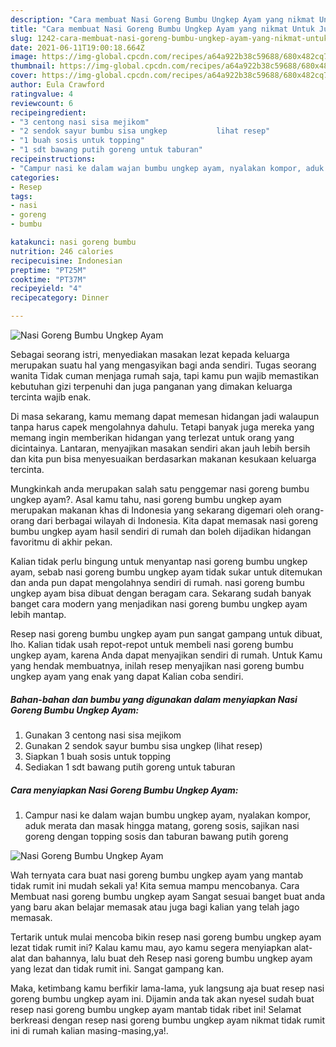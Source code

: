 ```yaml
---
description: "Cara membuat Nasi Goreng Bumbu Ungkep Ayam yang nikmat Untuk Jualan"
title: "Cara membuat Nasi Goreng Bumbu Ungkep Ayam yang nikmat Untuk Jualan"
slug: 1242-cara-membuat-nasi-goreng-bumbu-ungkep-ayam-yang-nikmat-untuk-jualan
date: 2021-06-11T19:00:18.664Z
image: https://img-global.cpcdn.com/recipes/a64a922b38c59688/680x482cq70/nasi-goreng-bumbu-ungkep-ayam-foto-resep-utama.jpg
thumbnail: https://img-global.cpcdn.com/recipes/a64a922b38c59688/680x482cq70/nasi-goreng-bumbu-ungkep-ayam-foto-resep-utama.jpg
cover: https://img-global.cpcdn.com/recipes/a64a922b38c59688/680x482cq70/nasi-goreng-bumbu-ungkep-ayam-foto-resep-utama.jpg
author: Eula Crawford
ratingvalue: 4
reviewcount: 6
recipeingredient:
- "3 centong nasi sisa mejikom"
- "2 sendok sayur bumbu sisa ungkep           lihat resep"
- "1 buah sosis untuk topping"
- "1 sdt bawang putih goreng untuk taburan"
recipeinstructions:
- "Campur nasi ke dalam wajan bumbu ungkep ayam, nyalakan kompor, aduk merata dan masak hingga matang, goreng sosis, sajikan nasi goreng dengan topping sosis dan taburan bawang putih goreng"
categories:
- Resep
tags:
- nasi
- goreng
- bumbu

katakunci: nasi goreng bumbu 
nutrition: 246 calories
recipecuisine: Indonesian
preptime: "PT25M"
cooktime: "PT37M"
recipeyield: "4"
recipecategory: Dinner

---
```



![Nasi Goreng Bumbu Ungkep Ayam](https://img-global.cpcdn.com/recipes/a64a922b38c59688/680x482cq70/nasi-goreng-bumbu-ungkep-ayam-foto-resep-utama.jpg)

Sebagai seorang istri, menyediakan masakan lezat kepada keluarga merupakan suatu hal yang mengasyikan bagi anda sendiri. Tugas seorang  wanita Tidak cuman menjaga rumah saja, tapi kamu pun wajib memastikan kebutuhan gizi terpenuhi dan juga panganan yang dimakan keluarga tercinta wajib enak.

Di masa  sekarang, kamu memang dapat memesan hidangan jadi walaupun tanpa harus capek mengolahnya dahulu. Tetapi banyak juga mereka yang memang ingin memberikan hidangan yang terlezat untuk orang yang dicintainya. Lantaran, menyajikan masakan sendiri akan jauh lebih bersih dan kita pun bisa menyesuaikan berdasarkan makanan kesukaan keluarga tercinta. 



Mungkinkah anda merupakan salah satu penggemar nasi goreng bumbu ungkep ayam?. Asal kamu tahu, nasi goreng bumbu ungkep ayam merupakan makanan khas di Indonesia yang sekarang digemari oleh orang-orang dari berbagai wilayah di Indonesia. Kita dapat memasak nasi goreng bumbu ungkep ayam hasil sendiri di rumah dan boleh dijadikan hidangan favoritmu di akhir pekan.

Kalian tidak perlu bingung untuk menyantap nasi goreng bumbu ungkep ayam, sebab nasi goreng bumbu ungkep ayam tidak sukar untuk ditemukan dan anda pun dapat mengolahnya sendiri di rumah. nasi goreng bumbu ungkep ayam bisa dibuat dengan beragam cara. Sekarang sudah banyak banget cara modern yang menjadikan nasi goreng bumbu ungkep ayam lebih mantap.

Resep nasi goreng bumbu ungkep ayam pun sangat gampang untuk dibuat, lho. Kalian tidak usah repot-repot untuk membeli nasi goreng bumbu ungkep ayam, karena Anda dapat menyajikan sendiri di rumah. Untuk Kamu yang hendak membuatnya, inilah resep menyajikan nasi goreng bumbu ungkep ayam yang enak yang dapat Kalian coba sendiri.

<!--inarticleads1-->

##### Bahan-bahan dan bumbu yang digunakan dalam menyiapkan Nasi Goreng Bumbu Ungkep Ayam:

1. Gunakan 3 centong nasi sisa mejikom
1. Gunakan 2 sendok sayur bumbu sisa ungkep           (lihat resep)
1. Siapkan 1 buah sosis untuk topping
1. Sediakan 1 sdt bawang putih goreng untuk taburan




<!--inarticleads2-->

##### Cara menyiapkan Nasi Goreng Bumbu Ungkep Ayam:

1. Campur nasi ke dalam wajan bumbu ungkep ayam, nyalakan kompor, aduk merata dan masak hingga matang, goreng sosis, sajikan nasi goreng dengan topping sosis dan taburan bawang putih goreng
<img src="https://img-global.cpcdn.com/steps/e0cb5ca08c838b17/160x128cq70/nasi-goreng-bumbu-ungkep-ayam-langkah-memasak-1-foto.jpg" alt="Nasi Goreng Bumbu Ungkep Ayam">



Wah ternyata cara buat nasi goreng bumbu ungkep ayam yang mantab tidak rumit ini mudah sekali ya! Kita semua mampu mencobanya. Cara Membuat nasi goreng bumbu ungkep ayam Sangat sesuai banget buat anda yang baru akan belajar memasak atau juga bagi kalian yang telah jago memasak.

Tertarik untuk mulai mencoba bikin resep nasi goreng bumbu ungkep ayam lezat tidak rumit ini? Kalau kamu mau, ayo kamu segera menyiapkan alat-alat dan bahannya, lalu buat deh Resep nasi goreng bumbu ungkep ayam yang lezat dan tidak rumit ini. Sangat gampang kan. 

Maka, ketimbang kamu berfikir lama-lama, yuk langsung aja buat resep nasi goreng bumbu ungkep ayam ini. Dijamin anda tak akan nyesel sudah buat resep nasi goreng bumbu ungkep ayam mantab tidak ribet ini! Selamat berkreasi dengan resep nasi goreng bumbu ungkep ayam nikmat tidak rumit ini di rumah kalian masing-masing,ya!.

